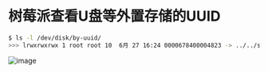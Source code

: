 # 树莓派查看U盘等外置存储的UUID

```sh
$ ls -l /dev/disk/by-uuid/
>>> lrwxrwxrwx 1 root root 10  6月 27 16:24 0000678400004823 -> ../../sdb1
```

![image](https://user-images.githubusercontent.com/14041622/45891186-87570900-bdf7-11e8-9668-b64dfbad6f94.png)
